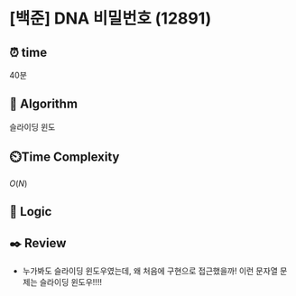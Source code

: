 # [백준] DNA 비밀번호 (12891)

## ⏰  **time**
40분

## :pushpin: **Algorithm**
슬라이딩 윈도

## ⏲️**Time Complexity**

$O(N)$

## :round_pushpin: **Logic**
## :black_nib: **Review**
- 누가봐도 슬라이딩 윈도우였는데, 왜 처음에 구현으로 접근했을까! 이런 문자열 문제는 슬라이딩 윈도우!!!!
